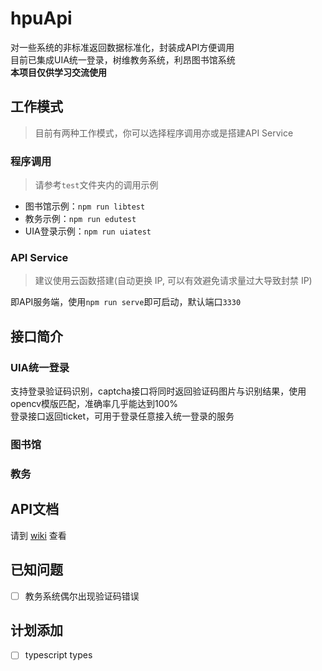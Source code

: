# hpuApi
对一些系统的非标准返回数据标准化，封装成API方便调用  
目前已集成UIA统一登录，树维教务系统，利昂图书馆系统  
**本项目仅供学习交流使用**

## 工作模式
> 目前有两种工作模式，你可以选择程序调用亦或是搭建API Service

### 程序调用
> 请参考```test```文件夹内的调用示例

- 图书馆示例：```npm run libtest```
- 教务示例：```npm run edutest```
- UIA登录示例：```npm run uiatest```

### API Service
> 建议使用云函数搭建(自动更换 IP, 可以有效避免请求量过大导致封禁 IP)

即API服务端，使用```npm run serve```即可启动，默认端口```3330```

## 接口简介

### UIA统一登录
支持登录验证码识别，captcha接口将同时返回验证码图片与识别结果，使用opencv模版匹配，准确率几乎能达到100%  
登录接口返回ticket，可用于登录任意接入统一登录的服务  

### 图书馆

### 教务


## API文档 
请到 [wiki](/) 查看

## 已知问题
- [ ] 教务系统偶尔出现验证码错误
 
## 计划添加
- [ ] typescript types